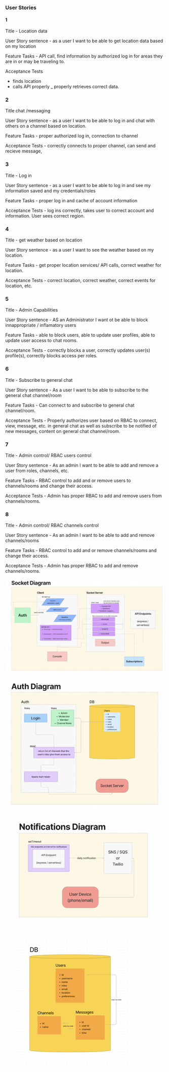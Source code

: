 ### User Stories

#### 1

Title - Location data

User Story sentence -  as a user I want to be able to get location data based on my location

Feature Tasks - API call, find information by authorized log in for areas they are in or may be traveling to.

Acceptance Tests

* finds location
* calls API properly
_ properly retrieves correct data.

### 2

Title chat /messaging

User Story sentence - as a user I want to be able to log in and chat with others on a channel based on location.

Feature Tasks - proper authorized log in, connection to channel

Acceptance Tests - correctly connects to proper channel, can send and recieve message,

### 3

Title - Log in

User Story sentence - as a user I want to be able to log in and see my information saved and my credentials/roles

Feature Tasks - proper log in and cache of account information

Acceptance Tests - log ins correctly, takes user to correct account and information. User sees correct region.

### 4

Title - get weather based on location

User Story sentence - as a user I want to see the weather based on my location.

Feature Tasks - get proper location services/ API calls, correct weather for location.

Acceptance Tests - correct location, correct weather, correct events for location, etc.

### 5

Title - Admin Capabilities

User Story sentence - AS an Administrator I want ot be able to block innappropriate / inflamatory users

Feature Tasks - able to block users, able to update user profiles, able to update user access to chat rooms.

Acceptance Tests - correctly blocks a user, correctly updates user(s) profile(s), correctly blocks access per roles.

### 6

Title - Subscribe to general chat

User Story sentence - As a user I want to be able to subscribe to the general chat channel/room

Feature Tasks - Can connect to and subscribe to general chat channel/room.

Acceptance Tests - Properly authorizes user based on RBAC to connect, view, message, etc. in general chat as well as subscribe to be notified of new messages, content on general chat channel/room.

### 7

Title - Admin control/ RBAC users control

User Story sentence - As an admin I want to be able to add and remove a user from roles, channels, etc.

Feature Tasks - RBAC control to add and or remove users to channels/rooms and change their access.

Acceptance Tests - Admin has proper RBAC to add and remove users from channels/rooms.

### 8

Title - Admin control/ RBAC channels control

User Story sentence - As an admin I want to be able to add and remove channels/rooms

Feature Tasks - RBAC control to add and or remove channels/rooms and change their access.

Acceptance Tests - Admin has proper RBAC to add and remove channels/rooms.

![Socket Diagram](./assets/SocketDiagram.png)

![Auth Diagram](./assets/AuthDiagram.png)

![Notification Diagram](./assets/NotificationsDiagram.png)

![Database Schema](./assets/dBSchema.png)
